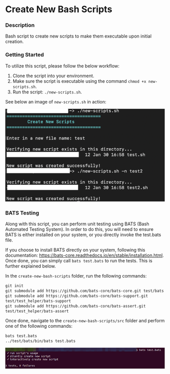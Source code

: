# Create New Bash Scripts

### Description
Bash script to create new scripts to make them executable upon initial creation.

### Getting Started
To utilize this script, please follow the below workflow:

1. Clone the script into your environment.
2. Make sure the script is executable using the command `chmod +x new-scripts.sh`.
3. Run the script: `./new-scripts.sh`.

See below an image of `new-scripts.sh` in action:

![Image of New Scripts](https://github.com/markusewalker/Misc-Bash-Scripts/blob/main/create-new-bash-scripts/new-scripts.jpg)

### BATS Testing
Along with this script, you can perform unit testing using BATS (Bash Automated Testing System). In order to do this, you will need to ensure BATS is either installed on your system, or you directly invoke the test.bats file.

If you choose to install BATS directly on your system, following this documentation: https://bats-core.readthedocs.io/en/stable/installation.html. Once done, you can simply call `bats test.bats` to run the tests. This is further explained below.

In the `create-new-bash-scripts` folder, run the following commands:

```
git init
git submodule add https://github.com/bats-core/bats-core.git test/bats
git submodule add https://github.com/bats-core/bats-support.git test/test_helper/bats-support
git submodule add https://github.com/bats-core/bats-assert.git test/test_helper/bats-assert
```

Once done, navigate to the `create-new-bash-scripts/src` folder and perform one of the following commands:

```
bats test.bats
../test/bats/bin/bats test.bats
```

![BATS Testing Result](https://github.com/markusewalker/Misc-Bash-Scripts/blob/main/create-new-bash-scripts/bats.jpg)
